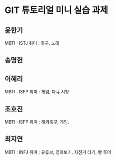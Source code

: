 # GIT 튜토리얼 미니 실습 과제

## 윤한기

MBTI : ISTJ
취미 : 축구, 노래

## 송명헌

## 이혜리

MBTI : ISFP
취미 : 게임, 다큐 시청

## 조호진

MBTI : ISFP
취미 : 해외축구, 게임.

## 최지연

MBTI : INFJ
취미 : 유튜브, 영화보기, 자전거 타기, 빵 투어
